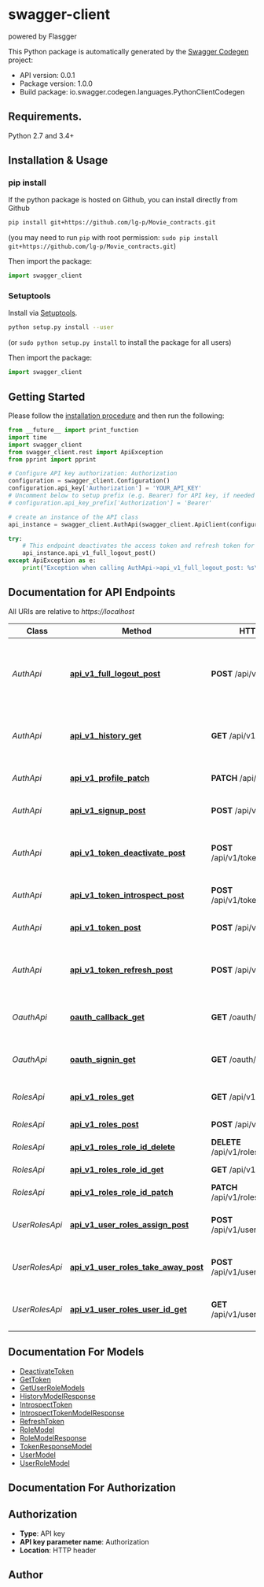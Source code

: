 # swagger-client
powered by Flasgger

This Python package is automatically generated by the [Swagger Codegen](https://github.com/swagger-api/swagger-codegen) project:

- API version: 0.0.1
- Package version: 1.0.0
- Build package: io.swagger.codegen.languages.PythonClientCodegen

## Requirements.

Python 2.7 and 3.4+

## Installation & Usage
### pip install

If the python package is hosted on Github, you can install directly from Github

```sh
pip install git+https://github.com/lg-p/Movie_contracts.git
```
(you may need to run `pip` with root permission: `sudo pip install git+https://github.com/lg-p/Movie_contracts.git`)

Then import the package:
```python
import swagger_client 
```

### Setuptools

Install via [Setuptools](http://pypi.python.org/pypi/setuptools).

```sh
python setup.py install --user
```
(or `sudo python setup.py install` to install the package for all users)

Then import the package:
```python
import swagger_client
```

## Getting Started

Please follow the [installation procedure](#installation--usage) and then run the following:

```python
from __future__ import print_function
import time
import swagger_client
from swagger_client.rest import ApiException
from pprint import pprint

# Configure API key authorization: Authorization
configuration = swagger_client.Configuration()
configuration.api_key['Authorization'] = 'YOUR_API_KEY'
# Uncomment below to setup prefix (e.g. Bearer) for API key, if needed
# configuration.api_key_prefix['Authorization'] = 'Bearer'

# create an instance of the API class
api_instance = swagger_client.AuthApi(swagger_client.ApiClient(configuration))

try:
    # This endpoint deactivates the access token and refresh token for all active devices
    api_instance.api_v1_full_logout_post()
except ApiException as e:
    print("Exception when calling AuthApi->api_v1_full_logout_post: %s\n" % e)

```

## Documentation for API Endpoints

All URIs are relative to *https://localhost*

Class | Method | HTTP request | Description
------------ | ------------- | ------------- | -------------
*AuthApi* | [**api_v1_full_logout_post**](docs/AuthApi.md#api_v1_full_logout_post) | **POST** /api/v1/full_logout | This endpoint deactivates the access token and refresh token for all active devices
*AuthApi* | [**api_v1_history_get**](docs/AuthApi.md#api_v1_history_get) | **GET** /api/v1/history | This endpoint gets the user&#39;s authentication history
*AuthApi* | [**api_v1_profile_patch**](docs/AuthApi.md#api_v1_profile_patch) | **PATCH** /api/v1/profile | This endpoint modifies user data
*AuthApi* | [**api_v1_signup_post**](docs/AuthApi.md#api_v1_signup_post) | **POST** /api/v1/signup | This endpoint is registering a user
*AuthApi* | [**api_v1_token_deactivate_post**](docs/AuthApi.md#api_v1_token_deactivate_post) | **POST** /api/v1/token/deactivate | This endpoint deactivates the access token and refresh token
*AuthApi* | [**api_v1_token_introspect_post**](docs/AuthApi.md#api_v1_token_introspect_post) | **POST** /api/v1/token/introspect | This endpoint validates the access token
*AuthApi* | [**api_v1_token_post**](docs/AuthApi.md#api_v1_token_post) | **POST** /api/v1/token | This endpoint authenticates the user
*AuthApi* | [**api_v1_token_refresh_post**](docs/AuthApi.md#api_v1_token_refresh_post) | **POST** /api/v1/token/refresh | This endpoint receives an access token over a refresh token
*OauthApi* | [**oauth_callback_get**](docs/OauthApi.md#oauth_callback_get) | **GET** /oauth/callback | Process callback from oauth provider
*OauthApi* | [**oauth_signin_get**](docs/OauthApi.md#oauth_signin_get) | **GET** /oauth/signin | Get oauth authorization redirect url for signup
*RolesApi* | [**api_v1_roles_get**](docs/RolesApi.md#api_v1_roles_get) | **GET** /api/v1/roles | This endpoint receives a list of roles
*RolesApi* | [**api_v1_roles_post**](docs/RolesApi.md#api_v1_roles_post) | **POST** /api/v1/roles | This endpoint creates a role
*RolesApi* | [**api_v1_roles_role_id_delete**](docs/RolesApi.md#api_v1_roles_role_id_delete) | **DELETE** /api/v1/roles/{role_id} | This endpoint delete role
*RolesApi* | [**api_v1_roles_role_id_get**](docs/RolesApi.md#api_v1_roles_role_id_get) | **GET** /api/v1/roles/{role_id} | This endpoint gets role by id
*RolesApi* | [**api_v1_roles_role_id_patch**](docs/RolesApi.md#api_v1_roles_role_id_patch) | **PATCH** /api/v1/roles/{role_id} | This endpoint changes role
*UserRolesApi* | [**api_v1_user_roles_assign_post**](docs/UserRolesApi.md#api_v1_user_roles_assign_post) | **POST** /api/v1/user_roles/assign | This endpoint will assign a role to the user
*UserRolesApi* | [**api_v1_user_roles_take_away_post**](docs/UserRolesApi.md#api_v1_user_roles_take_away_post) | **POST** /api/v1/user_roles/take_away | This endpoint will take away the role from the user
*UserRolesApi* | [**api_v1_user_roles_user_id_get**](docs/UserRolesApi.md#api_v1_user_roles_user_id_get) | **GET** /api/v1/user_roles/{user_id} | This endpoint gets a list of available user roles


## Documentation For Models

 - [DeactivateToken](docs/DeactivateToken.md)
 - [GetToken](docs/GetToken.md)
 - [GetUserRoleModels](docs/GetUserRoleModels.md)
 - [HistoryModelResponse](docs/HistoryModelResponse.md)
 - [IntrospectToken](docs/IntrospectToken.md)
 - [IntrospectTokenModelResponse](docs/IntrospectTokenModelResponse.md)
 - [RefreshToken](docs/RefreshToken.md)
 - [RoleModel](docs/RoleModel.md)
 - [RoleModelResponse](docs/RoleModelResponse.md)
 - [TokenResponseModel](docs/TokenResponseModel.md)
 - [UserModel](docs/UserModel.md)
 - [UserRoleModel](docs/UserRoleModel.md)


## Documentation For Authorization


## Authorization

- **Type**: API key
- **API key parameter name**: Authorization
- **Location**: HTTP header


## Author



